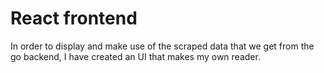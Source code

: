 # React frontend
In order to display and make use of the scraped data that we get from the go backend, I have created an UI that makes my own reader.